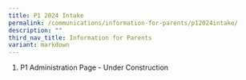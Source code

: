```yaml
---
title: P1 2024 Intake
permalink: /communications/information-for-parents/p12024intake/
description: ""
third_nav_title: Information for Parents
variant: markdown
---
```



1. P1 Administration Page - Under Construction


